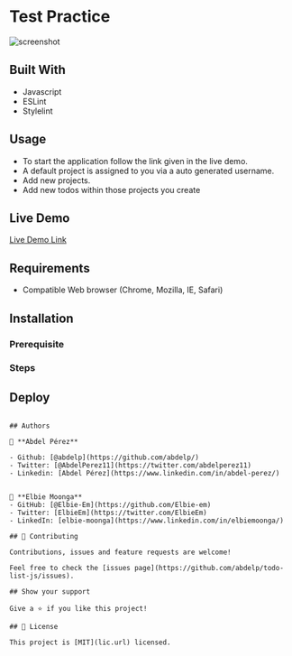 # Test Practice

> 

![screenshot](./assets/screenshot.png)

## Built With

- Javascript
- ESLint
- Stylelint

## Usage

- To start the application follow the link given in the live demo.
- A default project is assigned to you via a auto generated username.
- Add new projects.
- Add new todos within those projects you create

## Live Demo

[Live Demo Link]()


## Requirements

- Compatible Web browser (Chrome, Mozilla, IE, Safari)

## Installation

### Prerequisite

### Steps


## Deploy

```

## Authors

👤 **Abdel Pérez**

- Github: [@abdelp](https://github.com/abdelp/)
- Twitter: [@AbdelPerez11](https://twitter.com/abdelperez11)
- Linkedin: [Abdel Pérez](https://www.linkedin.com/in/abdel-perez/)


👤 **Elbie Moonga**
- GitHub: [@Elbie-Em](https://github.com/Elbie-em)
- Twitter: [ElbieEm](https://twitter.com/ElbieEm)
- LinkedIn: [elbie-moonga](https://www.linkedin.com/in/elbiemoonga/)

## 🤝 Contributing

Contributions, issues and feature requests are welcome!

Feel free to check the [issues page](https://github.com/abdelp/todo-list-js/issues).

## Show your support

Give a ⭐️ if you like this project!

## 📝 License

This project is [MIT](lic.url) licensed.
